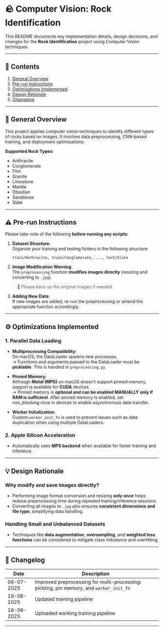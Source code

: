 # 🪨 Computer Vision: Rock Identification

This README documents key implementation details, design decisions, and changes for the **Rock Identification** project using Computer Vision techniques.

---

## 📄 Contents

1. [General Overview](#general-overview)  
2. [Pre-run Instructions](#pre-run-instructions)  
3. [Optimizations Implemented](#optimizations-implemented)  
4. [Design Rationale](#design-rationale)  
5. [Changelog](#changelog)

---

## 🧠 General Overview

This project applies computer vision techniques to identify different types of rocks based on images. It involves data preprocessing, CNN-based training, and deployment optimizations.

**Supported Rock Types**:
- Anthracite  
- Conglomerate  
- Flint  
- Granite  
- Limestone  
- Marble  
- Obsidian  
- Sandstone  
- Slate  

---

## ⚠️ Pre-run Instructions

Please take note of the following **before running any scripts**:

1. **Dataset Structure**:  
   Organize your training and testing folders in the following structure:  
   ```
   train/Anthracite, train/Conglomerate, ..., test/Slate
   ```

2. **Image Modification Warning**:  
The `preprocessing` function **modifies images directly** (resizing and converting to `.jpg`).  
> 💾 Please back up the original images if needed.

3. **Adding New Data**:  
If new images are added, re-run the preprocessing or amend the appropriate function accordingly.

---

## ⚙️ Optimizations Implemented

### 1. Parallel Data Loading
- **Multiprocessing Compatibility**:  
On macOS, the DataLoader spawns new processes.  
→ Functions and arguments passed to the DataLoader must be **picklable**. This is handled in `preprocessing.py`.

- **Pinned Memory**:  
Although **Metal (MPS)** on macOS doesn't support pinned memory, support is available for **CUDA** devices.  
→ Pinned memory is **optional and can be enabled MANUALLY only if RAM is sufficient**. After pinned memory is enabled, set non_blocking=true in devices to enable asynchronous data transfer. 

- **Worker Initialization**:  
Custom `worker_init_fn` is used to prevent issues such as data duplication when using multiple DataLoaders.

### 2. Apple Silicon Acceleration
- Automatically uses **MPS backend** when available for faster training and inference.

---

## 💡 Design Rationale

### Why modify and save images directly?
- Performing image format conversion and resizing **only once** helps reduce preprocessing time during repeated training/inference sessions.
- Converting all images to `.jpg` also ensures **consistent dimensions and file type**, simplifying data handling.

### Handling Small and Unbalanced Datasets
- Techniques like **data augmentation**, **oversampling**, and **weighted loss functions** can be considered to mitigate class imbalance and overfitting.

---

## 📝 Changelog

| Date       | Description                                                                 |
|------------|-----------------------------------------------------------------------------|
| 06-07-2025 | Improved preprocessing for multi-processing: pickling, pin memory, and `worker_init_fn` |
| 19-06-2025 | Updated training pipeline                                                   |
| 16-06-2025 | Uploaded working training pipeline                                           |

---
